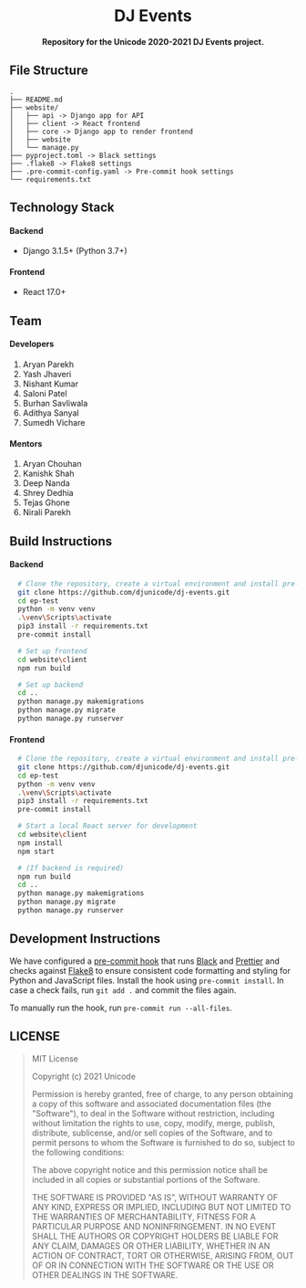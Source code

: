 <h1 align="center">DJ Events</h1>

<h4 align='center'> Repository for the Unicode 2020-2021 DJ Events project.</h4>

## File Structure

```
.
├── README.md
├── website/
│   ├── api -> Django app for API
│   ├── client -> React frontend
│   ├── core -> Django app to render frontend
│   ├── website
│   └── manage.py
├── pyproject.toml -> Black settings
├── .flake8 -> Flake8 settings
├── .pre-commit-config.yaml -> Pre-commit hook settings
└── requirements.txt
```

## Technology Stack

#### Backend

- Django 3.1.5+ (Python 3.7+)

#### Frontend

- React 17.0+

## Team

#### Developers

1. Aryan Parekh
2. Yash Jhaveri
3. Nishant Kumar
4. Saloni Patel
5. Burhan Savliwala
6. Adithya Sanyal
7. Sumedh Vichare

#### Mentors

1. Aryan Chouhan
2. Kanishk Shah
3. Deep Nanda
4. Shrey Dedhia
5. Tejas Ghone
6. Nirali Parekh

## Build Instructions

#### Backend

```bash
  # Clone the repository, create a virtual environment and install pre-commit hooks
  git clone https://github.com/djunicode/dj-events.git
  cd ep-test
  python -m venv venv
  .\venv\Scripts\activate
  pip3 install -r requirements.txt
  pre-commit install

  # Set up frontend
  cd website\client
  npm run build

  # Set up backend
  cd ..
  python manage.py makemigrations
  python manage.py migrate
  python manage.py runserver
```

#### Frontend

```bash
  # Clone the repository, create a virtual environment and install pre-commit hooks
  git clone https://github.com/djunicode/dj-events.git
  cd ep-test
  python -m venv venv
  .\venv\Scripts\activate
  pip3 install -r requirements.txt
  pre-commit install

  # Start a local React server for development
  cd website\client
  npm install
  npm start

  # (If backend is required)
  npm run build
  cd ..
  python manage.py makemigrations
  python manage.py migrate
  python manage.py runserver
```

## Development Instructions

We have configured a [pre-commit hook](https://githooks.com/) that runs [Black](https://black.readthedocs.io/en/stable/) and [Prettier](https://prettier.io/) and checks against [Flake8](https://flake8.pycqa.org/en/latest/) to ensure consistent code formatting and styling for Python and JavaScript files. Install the hook using `pre-commit install`.
In case a check fails, run `git add .` and commit the files again.

To manually run the hook, run `pre-commit run --all-files`.

## LICENSE

> MIT License
>
> Copyright (c) 2021 Unicode
>
> Permission is hereby granted, free of charge, to any person obtaining a copy of this software and associated documentation files (the "Software"), to deal in the Software without restriction, including without limitation the rights to use, copy, modify, merge, publish, distribute, sublicense, and/or sell copies of the Software, and to permit persons to whom the Software is furnished to do so, subject to the following conditions:
>
> The above copyright notice and this permission notice shall be included in all copies or substantial portions of the Software.
>
> THE SOFTWARE IS PROVIDED "AS IS", WITHOUT WARRANTY OF ANY KIND, EXPRESS OR IMPLIED, INCLUDING BUT NOT LIMITED TO THE WARRANTIES OF MERCHANTABILITY, FITNESS FOR A PARTICULAR PURPOSE AND NONINFRINGEMENT. IN NO EVENT SHALL THE AUTHORS OR COPYRIGHT HOLDERS BE LIABLE FOR ANY CLAIM, DAMAGES OR OTHER LIABILITY, WHETHER IN AN ACTION OF CONTRACT, TORT OR OTHERWISE, ARISING FROM, OUT OF OR IN CONNECTION WITH THE SOFTWARE OR THE USE OR OTHER DEALINGS IN THE SOFTWARE.
